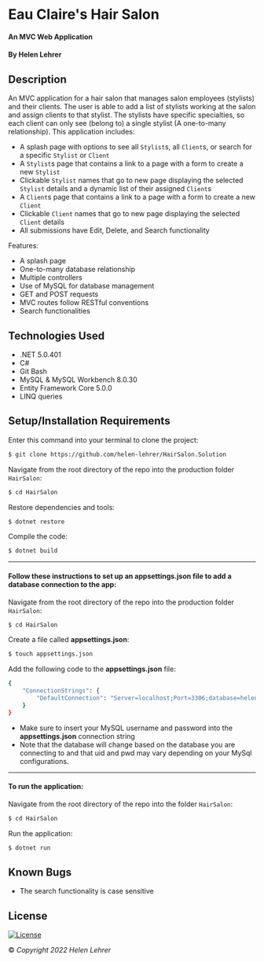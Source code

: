 # Eau Claire's Hair Salon

#### An MVC Web Application 

#### By Helen Lehrer

## Description

 An MVC application for a hair salon that manages salon employees (stylists) and their clients. The user is able to add a list of stylists working at the salon and assign clients to that stylist. The stylists have specific specialties, so each client can only see (belong to) a single stylist (A one-to-many relationship). This application includes:

* A splash page with options to see all `Stylist`s, all `Client`s, or search for a specific `Stylist` or `Client`
* A `Stylist`s page that contains a link to a page with a form to create a new `Stylist`
* Clickable `Stylist` names that go to new page displaying the selected `Stylist` details and a dynamic list of their assigned `Client`s
* A `Client`s page that contains a link to a page with a form to create a new `Client`
* Clickable `Client` names that go to new page displaying the selected `Client` details
* All submissions have Edit, Delete, and Search functionality

Features:

* A splash page
* One-to-many database relationship
* Multiple controllers 
* Use of MySQL for database management
* GET and POST requests
* MVC routes follow RESTful conventions
* Search functionalities

## Technologies Used

* .NET 5.0.401
* C#
* Git Bash
* MySQL & MySQL Workbench 8.0.30
* Entity Framework Core 5.0.0
* LINQ queries

## Setup/Installation Requirements

Enter this command into your terminal to clone the project: 
```bash
$ git clone https://github.com/helen-lehrer/HairSalon.Solution
```

Navigate from the root directory of the repo into the production folder `HairSalon`:
```bash
$ cd HairSalon
```

Restore dependencies and tools: 
```bash
$ dotnet restore
```

Compile the code: 
```bash
$ dotnet build
```

---

#### Follow these instructions to set up an **appsettings.json** file to add a database connection to the app:

Navigate from the root directory of the repo into the production folder `HairSalon`:
```bash
$ cd HairSalon
```

Create a file called **appsettings.json**: 
```bash
$ touch appsettings.json
```

Add the following code to the **appsettings.json** file: 
```bash
{
    "ConnectionStrings": {
        "DefaultConnection": "Server=localhost;Port=3306;database=helen_lehrer;uid=[YOUR-USERNAME-HERE];pwd=[YOUR-PASSWORD-HERE];"
    }
}
```

* Make sure to insert your MySQL username and password into the  **appsettings.json**  connection string
* Note that the database will change based on the database you are connecting to and that uid and pwd may vary depending on your MySql configurations.

---

#### To run the application: 

Navigate from the root directory of the repo into the folder `HairSalon`:
```bash
$ cd HairSalon
```

Run the application:
```bash
$ dotnet run
```

## Known Bugs

* The search functionality is case sensitive

## License
[![License](https://img.shields.io/badge/License-BSD_3--Clause-blue.svg)](https://opensource.org/licenses/BSD-3-Clause)

&copy; _Copyright 2022 Helen Lehrer_